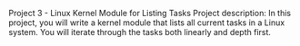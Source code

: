 Project 3 - Linux Kernel Module for Listing Tasks
Project description: In this project, you will write a kernel module that lists 
all current tasks in a Linux system. You will iterate through the tasks both 
linearly and depth first.
